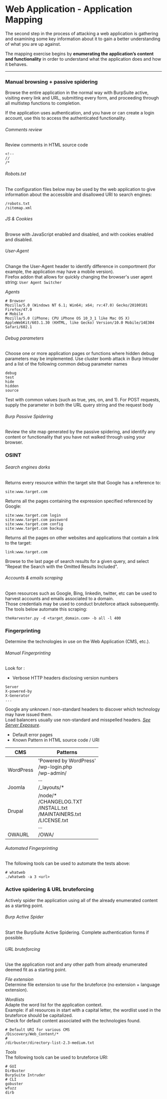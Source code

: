 # Web Application - Application Mapping

The second step in the process of attacking a web application is gathering and
examining some key information about it to gain a better understanding of what
you are up against.

The mapping exercise begins by **enumerating the application’s content and
functionality** in order to understand what the application does and
how it behaves.

--------------------------------------------------------------------------------
### Manual browsing + passive spidering

Browse the entire application in the normal way with BurpSuite active,
visiting every link and URL, submitting every form, and proceeding through all
multistep functions to completion.

If the application uses authentication, and you have or can create a login
account, use this to access the authenticated functionality.

###### Comments review
Review comments in HTML source code
```
<!--
//
/*
```

###### Robots.txt
The configuration files below may be used by the web application to give
information about the accessible and disallowed URI to search engines:
```
/robots.txt
/sitemap.xml
```

###### JS & Cookies
Browse with JavaScript enabled and disabled, and with cookies enabled and
disabled.

###### User-Agent
Change the User-Agent header to identify difference in comportment (for
example, the application may have a mobile version).  
Firefox addon that allows for quickly changing the browser's user agent string:
`User Agent Switcher`

*Agents*
```
# Browser
Mozilla/5.0 (Windows NT 6.1; Win64; x64; rv:47.0) Gecko/20100101 Firefox/47.0
# Mobile
Mozilla/5.0 (iPhone; CPU iPhone OS 10_3_1 like Mac OS X) AppleWebKit/603.1.30 (KHTML, like Gecko) Version/10.0 Mobile/14E304 Safari/602.1
```


###### Debug parameters
Choose one or more application pages or functions where hidden debug parameters
may be implemented.
Use cluster bomb attack in Burp Intruder and a list of the following common
debug parameter names
```
debug
test
hide
hidden
source
```
Test with common values (such as true, yes, on, and 1).
For POST requests, supply the parameter in both the URL query string and the
request body

###### Burp Passive Spidering
Review the site map generated by the passive spidering, and identify any
content or functionality that you have not walked through using your browser.

### OSINT

###### Search engines dorks

Returns every resource within the target site that Google has a reference to:
```
site:www.target.com
```

Returns all the pages containing the expression specified referenced by Google:
```
site:www.target.com login
site:www.target.com password
site:www.target.com config
site:www.target.com backup
```

Returns all the pages on other websites and applications that contain a link
to the target:
```
link:www.target.com
```
Browse to the last page of search results for a given query, and select
"Repeat the Search with the Omitted Results Included".

###### Accounts & emails scraping
Open resources such as Google, Bing, linkedin, twitter, etc can be used to
harvest accounts and emails associated to a domain.  
Those credentials may be used to conduct bruteforce attack subsequently.
The tools below automate this scraping:
```
theHarvester.py -d <target_domain.com> -b all -l 400
```

### Fingerprinting

Determine the technologies in use on the Web Application (CMS, etc.).

###### Manual Fingerprinting

Look for :
- Verbose HTTP headers disclosing version numbers
```
Server
X-powered-by
X-Generator
...
```
Google any unknown / non-standard headers to discover which technology may
have issued them.  
Load balancers usually use non-standard and misspelled headers.
[*See Server Exposure*](./RECON_Server_exposure.md).
- Default error pages
- Known Pattern in HTML source code / URI

CMS | Patterns
---- | ----
WordPress | 'Powered by WordPress'<br/>/wp-login.php</br>/wp-admin/</br>...
Joomla | /\_layouts/*
Drupal | /node/\*<br/>/CHANGELOG.TXT<br/>/INSTALL.txt<br/>/MAINTAINERS.txt<br/>/LICENSE.txt<br/>...
OWAURL | /OWA/

###### Automated Fingerprinting

The following tools can be used to automate the tests above:
```
# whatweb
./whatweb -a 3 <url>
```

### Active spidering & URL bruteforcing

Actively spider the application using all of the already enumerated content as
a starting point.

###### Burp Active Spider
Start the BurpSuite Active Spidering.
Complete authentication forms if possible.

###### URL bruteforcing

Use the application root and any other path from already enumerated deemed fit
as a starting point.

*File extension*  
Determine file extension to use for the bruteforce (no extension +
language extension).

*Wordlists*  
Adapte the word list for the application context.  
Example: if all resources in start with a capital letter, the wordlist used in
the bruteforce should be capitalized.  
Check for default content associated with the technologies found.
```
# Default URI for various CMS
/Discovery/Web_Content/*
#
/dirbuster/directory-list-2.3-medium.txt
```
*Tools*  
The following tools can be used to bruteforce URI:
```
# GUI
DirBuster
BurpSuite Intruder
# CLI
gobuster
wfuzz
dirb
```
